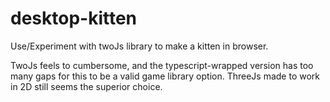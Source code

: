 # desktop-kitten
Use/Experiment with twoJs library to make a kitten in browser.

TwoJs feels to cumbersome, and the typescript-wrapped version has too many gaps for this to be a valid game library option. ThreeJs made to work in 2D still seems the superior choice.
